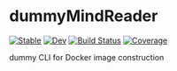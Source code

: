 # dummyMindReader

[![Stable](https://img.shields.io/badge/docs-stable-blue.svg)](https://DanielRivasMD.github.io/dummyMindReader.jl/stable)
[![Dev](https://img.shields.io/badge/docs-dev-blue.svg)](https://DanielRivasMD.github.io/dummyMindReader.jl/dev)
[![Build Status](https://travis-ci.com/DanielRivasMD/dummyMindReader.jl.svg?branch=master)](https://travis-ci.com/DanielRivasMD/dummyMindReader.jl)
[![Coverage](https://codecov.io/gh/DanielRivasMD/dummyMindReader.jl/branch/master/graph/badge.svg)](https://codecov.io/gh/DanielRivasMD/dummyMindReader.jl)

dummy CLI for Docker image construction
